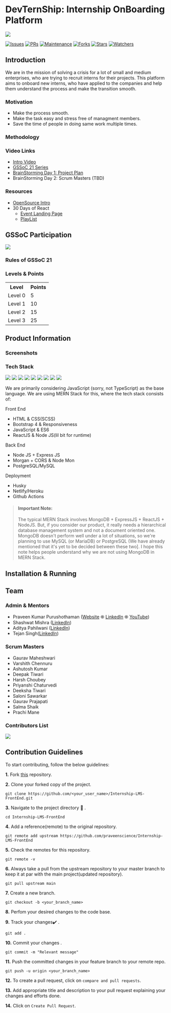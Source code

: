  # DevTernShip: Internship OnBoarding Platform 

![](https://user-images.githubusercontent.com/1830380/111150758-65810c00-8586-11eb-8941-7985fb66f23c.png)

[![Issues](https://img.shields.io/github/issues/praveenscience/Internship-LMS-FrontEnd)](https://github.com/praveenscience/Internship-LMS-FrontEnd/issues)
[![PRs](https://img.shields.io/github/issues-pr/praveenscience/Internship-LMS-FrontEnd)](https://github.com/praveenscience/Internship-LMS-FrontEnd/pulls)
[![Maintenance](https://img.shields.io/maintenance/yes/2021?color=green&logo=github)](https://github.com/praveenscience/)
[![Forks](https://img.shields.io/github/forks/praveenscience/Internship-LMS-FrontEnd?style=social)](https://github.com/praveenscience/Internship-LMS-FrontEnd) 
[![Stars](https://img.shields.io/github/stars/praveenscience/Internship-LMS-FrontEnd?style=social)](https://github.com/praveenscience/Internship-LMS-FrontEnd) 
[![Watchers](https://img.shields.io/github/watchers/praveenscience/Internship-LMS-FrontEnd?style=social)](https://github.com/praveenscience/Internship-LMS-FrontEnd)

## Introduction

We are in the mission of solving a crisis for a lot of small and medium enterprises, who are trying to recruit interns for their projects. This platform aims to onboard new interns, who have applied to the companies and help them understand the process and make the transition smooth.

### Motivation

- Make the process smooth.
- Make the task easy and stress free of managment members.
- Save the time of people in doing same work multiple times.

### Methodology
 ### Video Links

- [Intro Video](https://rb.gy/cygmlf)
- [GSSoC 21 Series](https://rb.gy/o7lwj8)
- [BrainStorming Day 1: Project Plan](https://rb.gy/dfxjnd)
- BrainStorming Day 2: Scrum Masters (TBD)

### Resources

- [OpenSource Intro](https://rb.gy/dxnv5y)
- 30 Days of React
    - [Event Landing Page](https://rb.gy/zsgyja)
    - [PlayList](https://rb.gy/cxk3ek)

## GSSoC Participation

![](https://i.imgur.com/BR9Q5Pd.png)

 ### Rules of GSSoC 21
 ### Levels & Points

<table style="width:100%">
  <tr>
    <th>Level</th>
    <th>Points</th> 
  </tr>
  <tr>
    <td>Level 0</td>
    <td>5</td>
      </tr>
  <tr>
    <td>Level 1</td>
    <td>10</td>
      </tr>
  <tr>
    <td>Level 2</td>
    <td>15</td>
      </tr>
  <tr>
    <td>Level 3</td>
    <td>25</td>
      </tr>
</table>

## Product Information
### Screenshots
### Tech Stack

![](https://img.shields.io/badge/html5%20-%23E34F26.svg?&style=for-the-badge&logo=html5&logoColor=white)
![](https://img.shields.io/badge/css3%20-%231572B6.svg?&style=for-the-badge&logo=css3&logoColor=white)
![](https://img.shields.io/badge/javascript%20-%23323330.svg?&style=for-the-badge&logo=javascript&logoColor=%23F7DF1E)
![](https://img.shields.io/badge/node.js%20-%2343853D.svg?&style=for-the-badge&logo=node.js&logoColor=white)
![](https://img.shields.io/badge/node.js%20-%2343853D.svg?&style=for-the-badge&logo=node.js&logoColor=white)
![](https://img.shields.io/badge/github%20-%23121011.svg?&style=for-the-badge&logo=github&logoColor=white)
![](https://img.shields.io/badge/heroku%20-%23430098.svg?&style=for-the-badge&logo=heroku&logoColor=white)
![](https://img.shields.io/badge/express.js%20-%23404d59.svg?&style=for-the-badge)
![](https://img.shields.io/badge/MongoDB-%234ea94b.svg?&style=for-the-badge&logo=mongodb&logoColor=white)

We are primarily considering JavaScript (sorry, not TypeScript) as the base language. We are using MERN Stack for this, where the tech stack consists of:

Front End
<!--UL -->
* HTML & CSS(SCSS)
* Bootstrap 4 & Responsiveness
* JavaScript & ES6
* ReactJS & Node JS(lil bit for runtime)

Back End

* Node JS + Express JS
* Morgan + CORS & Node Mon
* PostgreSQL/MySQL

Deployment
* Husky 
* Netlify/Heroku
* Github Actions

>#### Important Note:
>
>The typical MERN Stack involves MongoDB + ExpressJS + ReactJS + NodeJS. But, if you consider our product, it really needs a hierarchical database management system and not a document oriented one. MongoDB doesn't perform well under a lot of situations, so we're planning to use MySQL (or MariaDB) or PostgreSQL (We have already mentioned that it's yet to be decided between these two]. I hope this note helps people understand why we are not using MongoDB in MERN Stack.

## Installation & Running
## Team
### Admin & Mentors

* Praveen Kumar Purushothaman ([Website](https://praveen.science/) &#1421; [LinkedIn](https://www.linkedin.com/in/praveentech/) &#1421; [YouTube](https://www.youtube.com/praveenscience?sub_confirmation=1))
* Shashwat Mishra ([LinkedIn](https://www.linkedin.com/in/the-shashwat-mishra/))
* Aditya Pahilwani ([LinkedIn](https://www.linkedin.com/in/aditya-pahilwani-93b42bb5/))
* Tejan Singh([LinkedIn](https://www.linkedin.com/in/tejansingh/))

### Scrum Masters

* Gaurav Maheshwari
* Varshith Chennuru
* Ashutosh Kumar
* Deepak Tiwari
* Harsh Choubey
* Priyanshi Chaturvedi
* Deeksha Tiwari
* Saloni Sawarkar
* Gaurav Prajapati
* Salma Shaik
* Prachi Mane

### Contributors List

<a href="https://github.com/praveenscience/Internship-LMS-FrontEnd/graphs/contributors">
  <img src="https://contrib.rocks/image?repo=praveenscience/Internship-LMS-FrontEnd" />
</a>

## Contribution Guidelines

To start contributing, follow the below guidelines: 

**1.**  Fork [this](https://github.com/praveenscience/Internship-LMS-FrontEnd) repository.

**2.**  Clone your forked copy of the project.

```
git clone https://github.com/<your_user_name>/Internship-LMS-FrontEnd.git
```

**3.** Navigate to the project directory :file_folder: .

```
cd Internship-LMS-FrontEnd
```

**4.** Add a reference(remote) to the original repository.

```
git remote add upstream https://github.com/praveenscience/Internship-LMS-FrontEnd
```

**5.** Check the remotes for this repository.

```
git remote -v
```

**6.** Always take a pull from the upstream repository to your master branch to keep it at par with the main project(updated repository).

```
git pull upstream main
```

**7.** Create a new branch.

```
git checkout -b <your_branch_name>
```

**8.** Perfom your desired changes to the code base.

**9.** Track your changes:heavy_check_mark: .

```
git add . 
```

**10.** Commit your changes .

```
git commit -m "Relevant message"
```

**11.** Push the committed changes in your feature branch to your remote repo.

```
git push -u origin <your_branch_name>
```

**12.** To create a pull request, click on `compare and pull requests`.

**13.** Add appropriate title and description to your pull request explaining your changes and efforts done.

**14.** Click on `Create Pull Request`.







